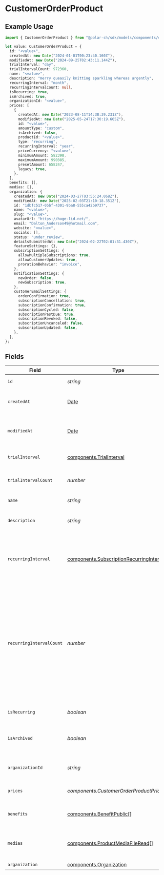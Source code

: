 # CustomerOrderProduct

## Example Usage

```typescript
import { CustomerOrderProduct } from "@polar-sh/sdk/models/components/customerorderproduct.js";

let value: CustomerOrderProduct = {
  id: "<value>",
  createdAt: new Date("2024-01-01T00:23:40.160Z"),
  modifiedAt: new Date("2024-09-25T02:43:11.144Z"),
  trialInterval: "day",
  trialIntervalCount: 972360,
  name: "<value>",
  description: "merry queasily knitting sparkling whereas urgently",
  recurringInterval: "month",
  recurringIntervalCount: null,
  isRecurring: true,
  isArchived: true,
  organizationId: "<value>",
  prices: [
    {
      createdAt: new Date("2023-08-11T14:38:39.231Z"),
      modifiedAt: new Date("2025-05-24T17:30:19.665Z"),
      id: "<value>",
      amountType: "custom",
      isArchived: false,
      productId: "<value>",
      type: "recurring",
      recurringInterval: "year",
      priceCurrency: "<value>",
      minimumAmount: 582398,
      maximumAmount: 990385,
      presetAmount: 658247,
      legacy: true,
    },
  ],
  benefits: [],
  medias: [],
  organization: {
    createdAt: new Date("2024-03-27T03:55:24.068Z"),
    modifiedAt: new Date("2025-02-03T21:10:18.351Z"),
    id: "1dbfc517-0bbf-4301-9ba8-555ca42b9737",
    name: "<value>",
    slug: "<value>",
    avatarUrl: "https://huge-lid.net/",
    email: "Dalton_Anderson49@hotmail.com",
    website: "<value>",
    socials: [],
    status: "under_review",
    detailsSubmittedAt: new Date("2024-02-22T02:01:31.430Z"),
    featureSettings: {},
    subscriptionSettings: {
      allowMultipleSubscriptions: true,
      allowCustomerUpdates: true,
      prorationBehavior: "invoice",
    },
    notificationSettings: {
      newOrder: false,
      newSubscription: true,
    },
    customerEmailSettings: {
      orderConfirmation: true,
      subscriptionCancellation: true,
      subscriptionConfirmation: true,
      subscriptionCycled: false,
      subscriptionPastDue: true,
      subscriptionRevoked: false,
      subscriptionUncanceled: false,
      subscriptionUpdated: false,
    },
  },
};
```

## Fields

| Field                                                                                                                                                                                                        | Type                                                                                                                                                                                                         | Required                                                                                                                                                                                                     | Description                                                                                                                                                                                                  |
| ------------------------------------------------------------------------------------------------------------------------------------------------------------------------------------------------------------ | ------------------------------------------------------------------------------------------------------------------------------------------------------------------------------------------------------------ | ------------------------------------------------------------------------------------------------------------------------------------------------------------------------------------------------------------ | ------------------------------------------------------------------------------------------------------------------------------------------------------------------------------------------------------------ |
| `id`                                                                                                                                                                                                         | *string*                                                                                                                                                                                                     | :heavy_check_mark:                                                                                                                                                                                           | The ID of the object.                                                                                                                                                                                        |
| `createdAt`                                                                                                                                                                                                  | [Date](https://developer.mozilla.org/en-US/docs/Web/JavaScript/Reference/Global_Objects/Date)                                                                                                                | :heavy_check_mark:                                                                                                                                                                                           | Creation timestamp of the object.                                                                                                                                                                            |
| `modifiedAt`                                                                                                                                                                                                 | [Date](https://developer.mozilla.org/en-US/docs/Web/JavaScript/Reference/Global_Objects/Date)                                                                                                                | :heavy_check_mark:                                                                                                                                                                                           | Last modification timestamp of the object.                                                                                                                                                                   |
| `trialInterval`                                                                                                                                                                                              | [components.TrialInterval](../../models/components/trialinterval.md)                                                                                                                                         | :heavy_check_mark:                                                                                                                                                                                           | The interval unit for the trial period.                                                                                                                                                                      |
| `trialIntervalCount`                                                                                                                                                                                         | *number*                                                                                                                                                                                                     | :heavy_check_mark:                                                                                                                                                                                           | The number of interval units for the trial period.                                                                                                                                                           |
| `name`                                                                                                                                                                                                       | *string*                                                                                                                                                                                                     | :heavy_check_mark:                                                                                                                                                                                           | The name of the product.                                                                                                                                                                                     |
| `description`                                                                                                                                                                                                | *string*                                                                                                                                                                                                     | :heavy_check_mark:                                                                                                                                                                                           | The description of the product.                                                                                                                                                                              |
| `recurringInterval`                                                                                                                                                                                          | [components.SubscriptionRecurringInterval](../../models/components/subscriptionrecurringinterval.md)                                                                                                         | :heavy_check_mark:                                                                                                                                                                                           | The recurring interval of the product. If `None`, the product is a one-time purchase.                                                                                                                        |
| `recurringIntervalCount`                                                                                                                                                                                     | *number*                                                                                                                                                                                                     | :heavy_check_mark:                                                                                                                                                                                           | Number of interval units of the subscription. If this is set to 1 the charge will happen every interval (e.g. every month), if set to 2 it will be every other month, and so on. None for one-time products. |
| `isRecurring`                                                                                                                                                                                                | *boolean*                                                                                                                                                                                                    | :heavy_check_mark:                                                                                                                                                                                           | Whether the product is a subscription.                                                                                                                                                                       |
| `isArchived`                                                                                                                                                                                                 | *boolean*                                                                                                                                                                                                    | :heavy_check_mark:                                                                                                                                                                                           | Whether the product is archived and no longer available.                                                                                                                                                     |
| `organizationId`                                                                                                                                                                                             | *string*                                                                                                                                                                                                     | :heavy_check_mark:                                                                                                                                                                                           | The ID of the organization owning the product.                                                                                                                                                               |
| `prices`                                                                                                                                                                                                     | *components.CustomerOrderProductPrices*[]                                                                                                                                                                    | :heavy_check_mark:                                                                                                                                                                                           | List of prices for this product.                                                                                                                                                                             |
| `benefits`                                                                                                                                                                                                   | [components.BenefitPublic](../../models/components/benefitpublic.md)[]                                                                                                                                       | :heavy_check_mark:                                                                                                                                                                                           | List of benefits granted by the product.                                                                                                                                                                     |
| `medias`                                                                                                                                                                                                     | [components.ProductMediaFileRead](../../models/components/productmediafileread.md)[]                                                                                                                         | :heavy_check_mark:                                                                                                                                                                                           | List of medias associated to the product.                                                                                                                                                                    |
| `organization`                                                                                                                                                                                               | [components.Organization](../../models/components/organization.md)                                                                                                                                           | :heavy_check_mark:                                                                                                                                                                                           | N/A                                                                                                                                                                                                          |